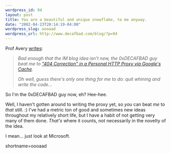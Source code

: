 ```yaml
--- 
wordpress_id: 94
layout: post
title: You are a beautiful and unique snowflake, to me anyway.
date: "2002-04-23T20:14:19-04:00"
wordpress_slug: oooaad
wordpress_url: http://www.decafbad.com/blog/?p=94
---
```

<p>Prof Avery <a href="http://kavery.ecs.fullerton.edu/index.cgi/2002/Apr/23#1019549720">writes</a>:<blockquote><i>Bad enough that the IM blog idea isn't new, the 0xDECAFBAD guy beat me to <a href="http://www.decafbad.com/news_archives/000087.shtml#000087">"404 Correction" in a Personal HTTP Proxy via Google's Cache</a>.</p>
<p>Oh well, guess there's only one thing for me to do: quit whining and write the code...</i></blockquote>So I'm the 0xDECAFBAD guy now, eh?  Hee-hee.</p>
<p>Well, I haven't gotten around to writing the proxy yet, so <i>you</i> can beat <i>me</i> to <i>that</i> still. :)  I've had a metric ton of good and sometimes new ideas throughout my relatively short life, but I have a habit of not getting very many of them done.  <i>That's</i> where it counts, not necessarily in the novelty of the idea.</p>
<p>I mean...  just look at Microsoft.</p>
<!--more-->
shortname=oooaad
